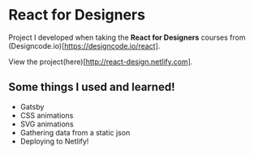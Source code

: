 # React for Designers
Project I developed when taking the **React for Designers** courses from (Designcode.io)[https://designcode.io/react].

View the project(here)[http://react-design.netlify.com].

## Some things I used and learned!
- Gatsby
- CSS animations 
- SVG animations
- Gathering data from a static json
- Deploying to Netlify!

